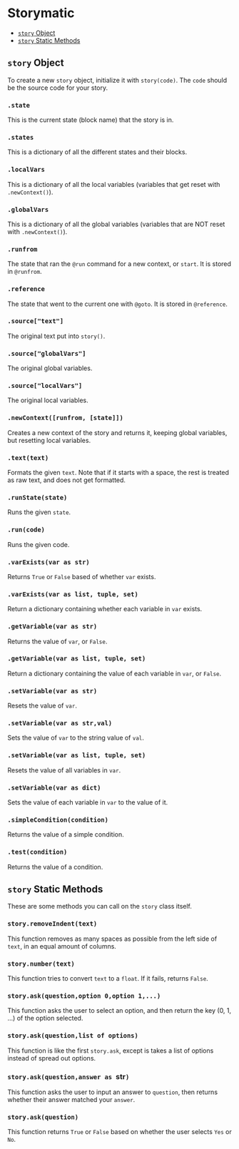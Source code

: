 # Storymatic

 - [`story` Object](#story-object)
 - [`story` Static Methods](#story-static-methods)

## `story` Object
To create a new `story` object, initialize it with `story(code)`. The `code` should be the source code for your story.

### `.state`
This is the current state (block name) that the story is in.

### `.states`
This is a dictionary of all the different states and their blocks.

### `.localVars`
This is a dictionary of all the local variables (variables that get reset with `.newContext()`).

### `.globalVars`
This is a dictionary of all the global variables (variables that are NOT reset with `.newContext()`).

### `.runfrom`
The state that ran the `@run` command for a new context, or `start`. It is stored in `@runfrom`.

### `.reference`
The state that went to the current one with `@goto`. It is stored in `@reference`.

### `.source["text"]`
The original text put into `story()`.

### `.source["globalVars"]`
The original global variables.

### `.source["localVars"]`
The original local variables.

### `.newContext([runfrom, [state]])`
Creates a new context of the story and returns it, keeping global variables, but resetting local variables.

### `.text(text)`
Formats the given `text`. Note that if it starts with a space, the rest is treated as raw text, and does not get formatted.

### `.runState(state)`
Runs the given `state`.

### `.run(code)`
Runs the given code.

### `.varExists(var as str)`
Returns `True` or `False` based of whether `var` exists.

### `.varExists(var as list, tuple, set)`
Return a dictionary containing whether each variable in `var` exists.

### `.getVariable(var as str)`
Returns the value of `var`, or `False`.

### `.getVariable(var as list, tuple, set)`
Return a dictionary containing the value of each variable in `var`, or `False`.

### `.setVariable(var as str)`
Resets the value of `var`.

### `.setVariable(var as str,val)`
Sets the value of `var` to the string value of `val`.

### `.setVariable(var as list, tuple, set)`
Resets the value of all variables in `var`.

### `.setVariable(var as dict)`
Sets the value of each variable in `var` to the value of it.

### `.simpleCondition(condition)`
Returns the value of a simple condition.

### `.test(condition)`
Returns the value of a condition.

## `story` Static Methods
These are some methods you can call on the `story` class itself.

### `story.removeIndent(text)`
This function removes as many spaces as possible from the left side of `text`, in an equal amount of columns.

### `story.number(text)`
This function tries to convert `text` to a `float`. If it fails, returns `False`.

### `story.ask(question,option 0,option 1,...)`
This function asks the user to select an option, and then return the key (0, 1, ...) of the option selected.

### `story.ask(question,list of options)`
This function is like the first `story.ask`, except is takes a list of options instead of spread out options.

### `story.ask(question,answer as `str`)`
This function asks the user to input an answer to `question`, then returns whether their answer matched your `answer`.

### `story.ask(question)`
This function returns `True` or `False` based on whether the user selects `Yes` or `No`.
